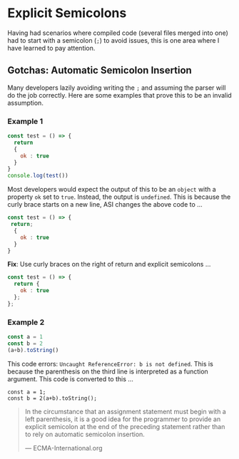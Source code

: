 # Explicit Semicolons

Having had scenarios where compiled code (several files merged into one) had to start with a semicolon (`;`) to avoid issues, this is one area where I have learned to pay attention.

## Gotchas: Automatic Semicolon Insertion

Many developers lazily avoiding writing the `;` and assuming the parser will do the job correctly. Here are some examples that prove this to be an invalid assumption.

### Example 1

```javascript
const test = () => {
  return 
  {
    ok : true
  }
}
console.log(test())
```

Most developers would expect the output of this to be an `object` with a property `ok` set to `true`. Instead, the output is `undefined`. This is because the curly brace starts on a new line, ASI changes the above code to ...

```javascript
const test = () => {
 return;
  {
    ok : true
  }
}
```

**Fix**: Use curly braces on the right of return and explicit semicolons ...

```javascript
const test = () => {
  return {
    ok : true
  };
};
```

### Example 2

```javascript
const a = 1
const b = 2
(a+b).toString()
```

This code errors: `Uncaught ReferenceError: b is not defined`. This is because the parenthesis on the third line is interpreted as a function argument. This code is converted to this ...

```
const a = 1;
const b = 2(a+b).toString();
```

> In the circumstance that an assignment statement must begin with a left parenthesis, it is a good idea for the programmer to provide an explicit semicolon at the end of the preceding statement rather than to rely on automatic semicolon insertion.
> 
> — ECMA-International.org
